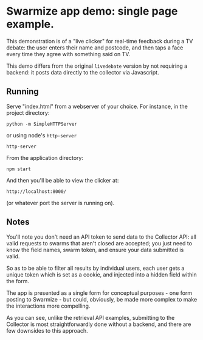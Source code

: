 # Swarmize app demo: single page example.

This demonstration is of a "live clicker" for real-time feedback during a TV debate: the user enters their name and postcode, and then taps a face every time they agree with something said on TV.

This demo differs from the original `livedebate` version by not requiring a backend: it posts data directly to the collector via Javascript.

## Running

Serve "index.html" from a webserver of your choice. For instance, in the project directory:

	python -m SimpleHTTPServer
	
or using node's `http-server`

	http-server

From the application directory:

	npm start
	
And then you'll be able to view the clicker at:

	http://localhost:8000/
		
(or whatever port the server is running on).
	
	
##  Notes

You'll note you don't need an API token to send data to the Collector API: all valid requests to swarms that aren't closed are accepted; you just need to know the field names, swarm token, and ensure your data submitted is valid.

So as to be able to filter all results by individual users, each user gets a unique token which is set as a cookie, and injected into a hidden field within the form.

The app is presented as a single form for conceptual purposes - one form posting to Swarmize - but could, obviously, be made more complex to make the interactions more compelling.

As you can see, unlike the retrieval API examples, submitting to the Collector is most straightforwardly done without a backend, and there are few downsides to this approach.